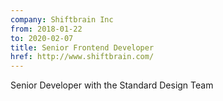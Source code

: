 ```yaml
---
company: Shiftbrain Inc
from: 2018-01-22
to: 2020-02-07
title: Senior Frontend Developer
href: http://www.shiftbrain.com/
---
```


Senior Developer with the Standard Design Team
